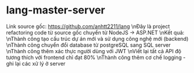 # lang-master-server
Link source gốc: https://github.com/anhtt2211/lang
\nĐây là project refactoring code từ source gốc chuyển từ NodeJS -> ASP.NET
\nKết quả:
\nThành công tạo cấu trúc dự án mới và sử dụng công nghệ mới (backend)
\nThành công chuyển đổi database từ postgreSQL sang SQL server
\nThành công thêm xác thực người dùng với JWT
\nViết lại tất cả API độ tương thích với frontend chỉ đạt 80%
\nThành công thêm cơ chế logging - ghi lại các xử lý ở server
